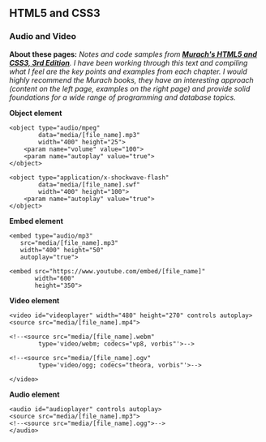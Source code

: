## HTML5 and CSS3

### Audio and Video

**About these pages:** *Notes and code samples from **[Murach's HTML5 and CSS3, 3rd Edition](https://www.murach.com/shop/murachs-html5-and-css3-3rd-edition-detail)**. I have been working through this text and compiling what I feel are the key points and examples from each chapter. I would highly recommend the Murach books, they have an interesting approach (content on the left page, examples on the right page) and provide solid foundations for a wide range of programming and database topics.* 

**Object element**

    <object type="audio/mpeg"
            data="media/[file_name].mp3"
            width="400" height="25">
        <param name="volume" value="100">
        <param name="autoplay" value="true">
    </object>

    <object type="application/x-shockwave-flash"
            data="media/[file_name].swf"
            width="400" height="100">
        <param name="autoplay" value="true">
    </object>

**Embed element**

    <embed type="audio/mp3" 
	   src="media/[file_name].mp3"
       width="400" height="50"
       autoplay="true">

    <embed src="https://www.youtube.com/embed/[file_name]"
           width="600"
           height="350">

**Video element**

    <video id="videoplayer" width="480" height="270" controls autoplay>
	<source src="media/[file_name].mp4">
	
	<!--<source src="media/[file_name].webm" 
	        type='video/webm; codecs="vp8, vorbis"'>-->
			
	<!--<source src="media/[file_name].ogv" 
            type='video/ogg; codecs="theora, vorbis"'>-->

    </video>

**Audio element**

    <audio id="audioplayer" controls autoplay>
    <source src="media/[file_name].mp3">
	<!--<source src="media/[file_name].ogg">-->
    </audio>